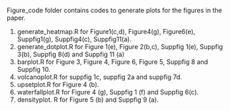 Figure_code folder contains codes to generate plots for the figures in the paper.
1. generate_heatmap.R for Figure1(c,d), Figure4(g), Figure6(e), Suppfig1(g), Suppfig4(c), Suppfig11(a).
2. generate_dotplot.R for Figure 1(e), Figure 2(b,c), Suppfig 1(e), Suppfig 3(b), Suppfig 8(d) and Suppfig 11 (a)
3. barplot.R for Figure 3, Figure 4, Figure 6, Figure 5, Suppfig 8 and Suppfig 10.
4. volcanoplot.R for suppfig 1c, suppfig 2a and suppfig 7d.
5. upsetplot.R for Figure 4 (b).
6. waterfallplot.R for Figure 4 (g), Suppfig 1 (f) and Suppfig 6(c).
7. densityplot. R for Figure 5 (b) and Suppfig 9 (a).
   
